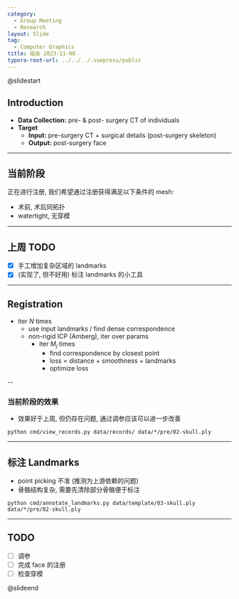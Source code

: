 ```yaml
---
category:
  - Group Meeting
  - Research
layout: Slide
tag:
  - Computer Graphics
title: 组会 2023-11-08
typora-root-url: ../../../.vuepress/public
---
```


@slidestart

## Introduction

- **Data Collection:** pre- & post- surgery CT of individuals
- **Target**
  - **Input:** pre-surgery CT + surgical details (post-surgery skeleton)
  - **Output:** post-surgery face

---

## 当前阶段

正在进行注册, 我们希望通过注册获得满足以下条件的 mesh:

- 术前, 术后同拓扑
- watertight, 无穿模

---

## 上周 TODO

- [x] 手工增加复杂区域的 landmarks
- [x] (实现了, 但不好用) 标注 landmarks 的小工具

---

## Registration

- iter $N$ times
  - use input landmarks / find dense correspondence
  - non-rigid ICP (Amberg), iter over params
    - iter $M_j$ times
      - find correspondence by closest point
      - loss = distance + smoothness + landmarks
      - optimize loss

--

### 当前阶段的效果

- 效果好于上周, 但仍存在问题, 通过调参应该可以进一步改善

```shell
python cmd/view_records.py data/records/ data/*/pre/02-skull.ply
```

---

## 标注 Landmarks

- point picking 不准 (推测为上游依赖的问题)
- 骨骼结构复杂, 需要先清除部分骨骼便于标注

```shell
python cmd/annotate_landmarks.py data/template/03-skull.ply data/*/pre/02-skull.ply
```

---

## TODO

- [ ] 调参
- [ ] 完成 face 的注册
- [ ] 检查穿模

@slideend
